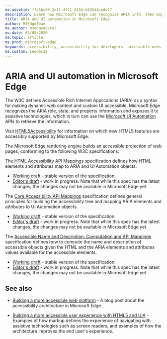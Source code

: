 ```yaml
---
ms.assetid: ffd1bc60-2ef1-4f11-8156-b63544cede77
description: Learn how Microsoft Edge can recognize ARIA info, then expose it to assistive technologies that can then use Microsoft UI Automation APIs.
title: ARIA and UI automation in Microsoft Edge
author: MSEdgeTeam
ms.author: msedgedevrel
ms.date: 03/05/2020
ms.topic: article
ms.prod: microsoft-edge
keywords: accessibility, accessibility for developers, accessible websites, edge, web development, ARIA, developer, UIA, UI Automation
ms.custom: seodec18
---
```

# ARIA and UI automation in Microsoft Edge

The W3C defines Accessible Rich Internet Applications (ARIA) as a syntax for making dynamic web content and custom UI accessible.  Microsoft Edge recognizes the ARIA role, state, and property information and exposes it to assistive technologies, which in turn can use the [Microsoft UI Automation](https://blogs.msdn.microsoft.com/winuiautomation/) APIs to retrieve the information.

Visit [HTML5Accessibility](https://html5accessibility.com) for information on which new HTML5 features are accessibly supported by Microsoft Edge.

The Microsoft Edge rendering engine builds an accessible projection of web pages, conforming to the following W3C specifications:

The [HTML Accessibility API Mappings](https://w3.org/TR/html-aam-1.0/) specification defines how HTML elements and attributes map to ARIA and UI Automation objects.
* [Working draft](https://w3.org/TR/html-aam-1.0/) - stable version of the specification.
* [Editor's draft](https://w3c.github.io/html-aam/) - work in progress.  Note that while this spec has the latest changes, the changes may not be available in Microsoft Edge yet.

The [Core Accessibility API Mappings](https://w3.org/TR/core-aam-1.1/) specification defines general principles for building the accessibility tree and mapping ARIA elements and attributes to UI Automation objects.
* [Working draft](https://w3.org/TR/core-aam-1.1/) - stable version of the specification.
* [Editor's draft](https://w3c.github.io/core-aam/) - work in progress.  Note that while this spec has the latest changes, the changes may not be available in Microsoft Edge yet.

The [Accessible Name and Description: Computation and API Mappings](https://w3.org/TR/accname-aam-1.1/) specification defines how to compute the name and description of accessible objects given the HTML and the ARIA elements and attributes values available for the accessible elements.
* [Working draft](https://w3.org/TR/accname-aam-1.1/) - stable version of the specification.
* [Editor's draft](https://w3c.github.io/accname/) - work in progress.  Note that while this spec has the latest changes, the changes may not be available in Microsoft Edge yet.


<!-- ====================================================================== -->
## See also

* [Building a more accessible web platform](https://blogs.windows.com/msedgedev/2016/04/20/building-a-more-accessible-web-platform/) - A blog post about the accessibility architecture in Microsoft Edge.

* [Building a more accessible user experience with HTML5 and UIA](https://blogs.windows.com/msedgedev/2016/05/12/accessible-ux-with-html5-and-uia/) - Examples of how markup defines the experience of navigating with assistive technologies such as screen readers, and examples of how the architecture improves the end user's experience.
